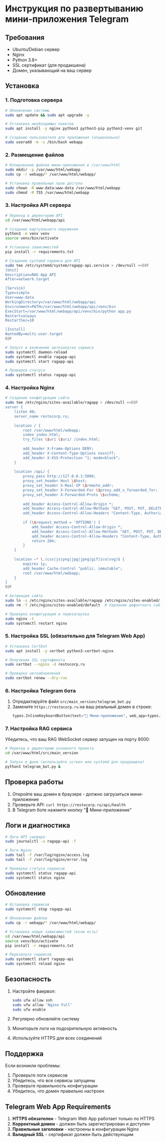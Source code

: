 # Инструкция по развертыванию мини-приложения Telegram

## Требования

- Ubuntu/Debian сервер
- Nginx
- Python 3.8+
- SSL сертификат (для продакшена)
- Домен, указывающий на ваш сервер

## Установка

### 1. Подготовка сервера

```bash
# Обновление системы
sudo apt update && sudo apt upgrade -y

# Установка необходимых пакетов
sudo apt install -y nginx python3 python3-pip python3-venv git

# Создание пользователя для приложения (опционально)
sudo useradd -m -s /bin/bash webapp
```

### 2. Размещение файлов

```bash
# Копирование файлов мини-приложения в /var/www/html
sudo mkdir -p /var/www/html/webapp
sudo cp -r webapp/* /var/www/html/webapp/

# Установка правильных прав доступа
sudo chown -R www-data:www-data /var/www/html/webapp
sudo chmod -R 755 /var/www/html/webapp
```

### 3. Настройка API сервера

```bash
# Переход в директорию API
cd /var/www/html/webapp/api

# Создание виртуального окружения
python3 -m venv venv
source venv/bin/activate

# Установка зависимостей
pip install -r requirements.txt

# Создание systemd сервиса для API
sudo tee /etc/systemd/system/ragapp-api.service > /dev/null <<EOF
[Unit]
Description=RAG App API
After=network.target

[Service]
Type=simple
User=www-data
WorkingDirectory=/var/www/html/webapp/api
Environment=PATH=/var/www/html/webapp/api/venv/bin
ExecStart=/var/www/html/webapp/api/venv/bin/python app.py
Restart=always
RestartSec=10

[Install]
WantedBy=multi-user.target
EOF

# Запуск и включение автозапуска сервиса
sudo systemctl daemon-reload
sudo systemctl enable ragapp-api
sudo systemctl start ragapp-api

# Проверка статуса
sudo systemctl status ragapp-api
```

### 4. Настройка Nginx

```bash
# Создание конфигурации сайта
sudo tee /etc/nginx/sites-available/ragapp > /dev/null <<EOF
server {
    listen 80;
    server_name restocorp.ru;
    
    location / {
        root /var/www/html/webapp;
        index index.html;
        try_files \$uri \$uri/ /index.html;
        
        add_header X-Frame-Options DENY;
        add_header X-Content-Type-Options nosniff;
        add_header X-XSS-Protection "1; mode=block";
    }
    
    location /api/ {
        proxy_pass http://127.0.0.1:5000;
        proxy_set_header Host \$host;
        proxy_set_header X-Real-IP \$remote_addr;
        proxy_set_header X-Forwarded-For \$proxy_add_x_forwarded_for;
        proxy_set_header X-Forwarded-Proto \$scheme;
        
        add_header Access-Control-Allow-Origin *;
        add_header Access-Control-Allow-Methods "GET, POST, PUT, DELETE, OPTIONS";
        add_header Access-Control-Allow-Headers "Content-Type, Authorization";
        
        if (\$request_method = 'OPTIONS') {
            add_header Access-Control-Allow-Origin *;
            add_header Access-Control-Allow-Methods "GET, POST, PUT, DELETE, OPTIONS";
            add_header Access-Control-Allow-Headers "Content-Type, Authorization";
            return 204;
        }
    }
    
    location ~* \.(css|js|png|jpg|jpeg|gif|ico|svg)$ {
        expires 1y;
        add_header Cache-Control "public, immutable";
        root /var/www/html/webapp;
    }
}
EOF

# Активация сайта
sudo ln -s /etc/nginx/sites-available/ragapp /etc/nginx/sites-enabled/
sudo rm -f /etc/nginx/sites-enabled/default  # Удаление дефолтного сайта

# Проверка конфигурации и перезагрузка
sudo nginx -t
sudo systemctl restart nginx
```

### 5. Настройка SSL (обязательно для Telegram Web App)

```bash
# Установка Certbot
sudo apt install -y certbot python3-certbot-nginx

# Получение SSL сертификата
sudo certbot --nginx -d restocorp.ru

# Проверка автообновления
sudo certbot renew --dry-run
```

### 6. Настройка Telegram бота

1. Отредактируйте файл `src/main_version/telegram_bot.py`
2. Замените `https://restocorp.ru` на ваш реальный домен в строке:
   ```python
   types.InlineKeyboardButton(text="🚀 Мини-приложение", web_app=types.WebAppInfo(url="https://restocorp.ru"))
   ```

### 7. Настройка RAG сервиса

Убедитесь, что ваш RAG WebSocket сервер запущен на порту 8000:

```bash
# Переход в директорию основного проекта
cd /var/www/html/src/main_version

# Запуск в фоне (используйте screen или systemd для продакшена)
python3 telegram_bot.py &
```

## Проверка работы

1. Откройте ваш домен в браузере - должно загрузиться мини-приложение
2. Проверьте API: `curl https://restocorp.ru/api/health`
3. В Telegram боте нажмите кнопку "🚀 Мини-приложение"

## Логи и диагностика

```bash
# Логи API сервера
sudo journalctl -u ragapp-api -f

# Логи Nginx
sudo tail -f /var/log/nginx/access.log
sudo tail -f /var/log/nginx/error.log

# Проверка статуса сервисов
sudo systemctl status ragapp-api
sudo systemctl status nginx
```

## Обновление

```bash
# Остановка сервисов
sudo systemctl stop ragapp-api

# Обновление файлов
sudo cp -r webapp/* /var/www/html/webapp/

# Установка новых зависимостей (если есть)
cd /var/www/html/webapp/api
source venv/bin/activate
pip install -r requirements.txt

# Перезапуск сервисов
sudo systemctl start ragapp-api
sudo systemctl reload nginx
```

## Безопасность

1. Настройте фаервол:
   ```bash
   sudo ufw allow ssh
   sudo ufw allow 'Nginx Full'
   sudo ufw enable
   ```

2. Регулярно обновляйте систему
3. Мониторьте логи на подозрительную активность
4. Используйте HTTPS для всех соединений

## Поддержка

Если возникли проблемы:
1. Проверьте логи сервисов
2. Убедитесь, что все сервисы запущены
3. Проверьте правильность конфигурации
4. Убедитесь, что домен правильно настроен

## Telegram Web App Requirements

1. **HTTPS обязателен** - Telegram Web App работает только по HTTPS
2. **Корректный домен** - должен быть зарегистрирован и доступен
3. **Правильные заголовки** - настроены в конфигурации Nginx
4. **Валидный SSL** - сертификат должен быть действующим 